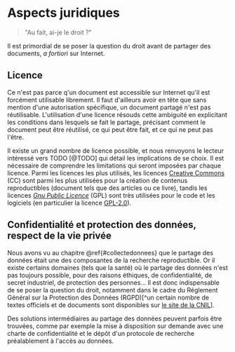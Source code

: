 # Aspects juridiques

>"Au fait, ai-je le droit ?"

Il est primordial de se poser la question du droit avant de partager des documents, *a fortiori* sur Internet.

## Licence

Ce n'est pas parce q'un document est accessible sur Internet qu'il est forcément utilisable librement. Il faut d'ailleurs avoir en tête que sans mention d'une autorisation spécifique, un document partagé n'est pas réutilisable. L'utilisation d'une licence résouds cette ambiguité en explicitant les conditions dans lesquels se fait le partage, précisant comment le document peut être réutilisé, ce qui peut être fait, et ce qui ne peut pas l'être.

Il existe un grand nombre de licence possible, et nous renvoyons le lecteur intéressé vers TODO [@TODO] qui détail les implications de se choix. Il est nécessaire de comprendre les limitations qui seront imposées par chaque licence. Parmi les licences les plus utilisés, les licences [Creative Commons](https://creativecommons.org/licenses/) (CC) sont parmi les plus utilisées pour la création de contenus reproductibles (document tels que des articles ou ce livre), tandis les licences [*Gnu Public Licence*](http://www.gnu.org/licenses/) (GPL) sont très utilisées pour le code et les logiciels (en particulier la licence [GPL-2.0](http://www.gnu.org/licenses/gpl-2.0.html)).


## Confidentialité et protection des données, respect de la vie privée

Nous avons vu au chapitre \@ref{#collectedonnees} que le partage des données était une des composantes de la recherche reproductible. Or il existe certains domaines (tels que la santé) où le partage des données n'est pas toujours possible, pour des raisons éthiques, de confidentialité, de secret industriel, de protection des personnes... Il est donc indispensable de se poser la question du droit, notamment dans le cadre du Réglement Général sur la Protection des Données (RGPD)[^un certain nombre de textes officiels et de documents sont disponibles sur [le site de la CNIL](https://www.cnil.fr/fr/textes-officiels-europeens-protection-donnees)]. 

Des solutions intermédiaires au partage des données peuvent parfois être trouvées, comme par exemple la mise à disposition sur demande avec une charte de confidentialité et le dépôt d'un protocole de recherche préalablement à l'accès au données. 



